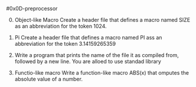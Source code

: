 #0x0D-preprocessor

0. Object-like Macro
Create a header file that defines a macro named SIZE as an abbreviation for the token 1024.

1. Pi
Create a header file that defines a macro named PI ass an abbreviation for the token 3.14159265359

2. Write a program that prints the name of the file it as compiled from, followed by a new line. You are alloed to use standad library

3. Functio-like macro
Write a function-like macro ABS(x) that omputes the absolute value of a number.

